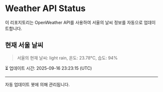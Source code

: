 
# Weather API Status

이 리포지토리는 OpenWeather API를 사용하여 서울의 날씨 정보를 자동으로 업데이트합니다.

## 현재 서울 날씨
> 서울의 현재 날씨: light rain, 온도: 23.78°C, 습도: 94%

⏳ 업데이트 시간: 2025-09-16 23:23:15 (UTC)

---
자동 업데이트 봇에 의해 관리됩니다.
